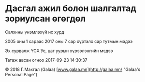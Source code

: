 # Дасгал ажил болон шалгалтад зориулсан өгөгдөл

Салхины үнэмлэхүй их хурд

2005 оны 1 сараас 2017 оны 7 сар хүртэлх сар тутмын мэдээ

Эх сурвалж ҮСХ Ус, цаг уурын хүрээлэнгийн мэдээ

Татаж авсан огноо 2017-09-23 14:30:37

© 2018 Г.Махгал (Galaa) [www.galaa.mn](http://galaa.mn/ "Galaa's Personal Page")
